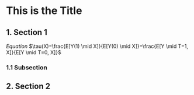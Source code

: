 # This is the Title

## 1. Section 1

*Equation*
$\tau(X)=\frac{E[Y(1) \mid X]}{E[Y(0) \mid X]}=\frac{E[Y \mid T=1, X]}{E[Y \mid T=0, X]}$

### 1.1 Subsection

## 2. Section 2

